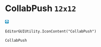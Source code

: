 # CollabPush `12x12`
<img src="/img/CollabPush.png" width=12 height=12>

``` CSharp
EditorGUIUtility.IconContent("CollabPush")
```
```
CollabPush
```
